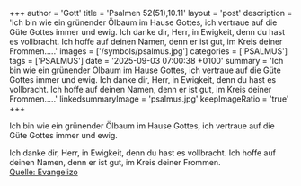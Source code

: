 +++
author = 'Gott'
title = 'Psalmen 52(51),10.11'
layout = 'post'
description = 'Ich bin wie ein grünender Ölbaum im Hause Gottes, ich vertraue auf die Güte Gottes immer und ewig. Ich danke dir, Herr, in Ewigkeit, denn du hast es vollbracht. Ich hoffe auf deinen Namen, denn er ist gut, im Kreis deiner Frommen.....'
images = ['/symbols/psalmus.jpg']
categories = ['PSALMUS']
tags = ['PSALMUS']
date = '2025-09-03 07:00:38 +0100'
summary = 'Ich bin wie ein grünender Ölbaum im Hause Gottes, ich vertraue auf die Güte Gottes immer und ewig. Ich danke dir, Herr, in Ewigkeit, denn du hast es vollbracht. Ich hoffe auf deinen Namen, denn er ist gut, im Kreis deiner Frommen.....'
linkedsummaryImage = 'psalmus.jpg'
keepImageRatio = 'true'
+++
<!--more-->Ich bin wie ein grünender Ölbaum im Hause Gottes, ich vertraue auf die Güte Gottes immer und ewig.
Ich danke dir, Herr, in Ewigkeit, denn du hast es vollbracht. Ich hoffe auf deinen Namen, denn er ist gut, im Kreis deiner Frommen.<br> [Quelle: Evangelizo](https://evangeliumtagfuertag.org/DE/gospel)